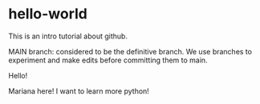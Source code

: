 # hello-world
This is an intro tutorial about github.

MAIN branch: considered to be the definitive branch. We use branches to experiment and make edits before committing them to main.

Hello! 

Mariana here! I want to learn more python!
